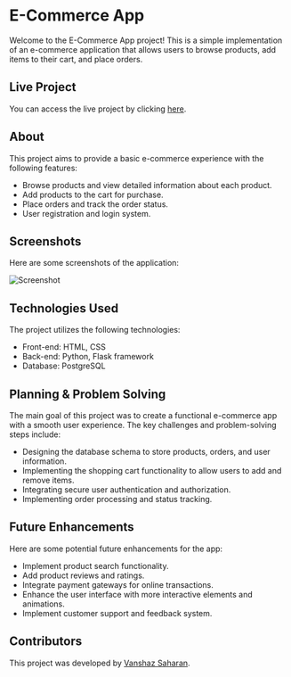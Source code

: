 # E-Commerce App

Welcome to the E-Commerce App project! This is a simple implementation of an e-commerce application that allows users to browse products, add items to their cart, and place orders.

## Live Project

You can access the live project by clicking [here](https://example.com).

## About

This project aims to provide a basic e-commerce experience with the following features:

- Browse products and view detailed information about each product.
- Add products to the cart for purchase.
- Place orders and track the order status.
- User registration and login system.

## Screenshots

Here are some screenshots of the application:

![Screenshot](/screenshots/screenshot1.png)


## Technologies Used

The project utilizes the following technologies:

- Front-end: HTML, CSS
- Back-end: Python, Flask framework
- Database: PostgreSQL

## Planning & Problem Solving

The main goal of this project was to create a functional e-commerce app with a smooth user experience. The key challenges and problem-solving steps include:

- Designing the database schema to store products, orders, and user information.
- Implementing the shopping cart functionality to allow users to add and remove items.
- Integrating secure user authentication and authorization.
- Implementing order processing and status tracking.

## Future Enhancements

Here are some potential future enhancements for the app:

- Implement product search functionality.
- Add product reviews and ratings.
- Integrate payment gateways for online transactions.
- Enhance the user interface with more interactive elements and animations.
- Implement customer support and feedback system.


## Contributors

This project was developed by [Vanshaz Saharan](https://github.com/vanshaz12).


